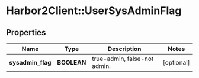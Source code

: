 # Harbor2Client::UserSysAdminFlag

## Properties
Name | Type | Description | Notes
------------ | ------------- | ------------- | -------------
**sysadmin_flag** | **BOOLEAN** | true-admin, false-not admin. | [optional] 


